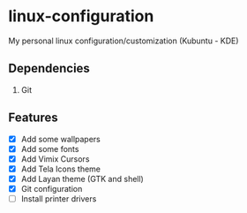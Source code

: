 # linux-configuration

My personal linux configuration/customization (Kubuntu - KDE)

## Dependencies

1. Git

## Features

- [x] Add some wallpapers
- [x] Add some fonts
- [x] Add Vimix Cursors
- [x] Add Tela Icons theme
- [x] Add Layan theme (GTK and shell)
- [x] Git configuration
- [ ] Install printer drivers
